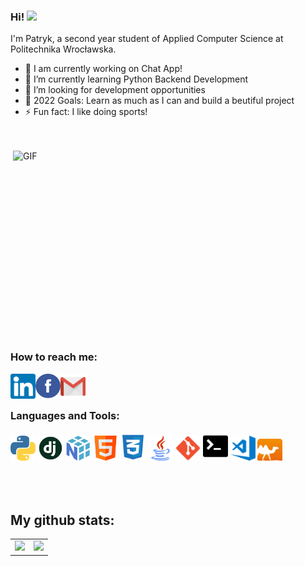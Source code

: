 ### Hi! <img src="https://media.giphy.com/media/hvRJCLFzcasrR4ia7z/giphy.gif" width="25px">

I'm Patryk, a second year student of Applied Computer Science at Politechnika Wrocławska.

- 🔭 I am currently working on Chat App!
- 🌱 I’m currently learning Python Backend Development
- 👯 I’m looking for development opportunities
- 🥅 2022 Goals: Learn as much as I can and build a beutiful project
- ⚡ Fun fact: I like doing sports!


</br>
</br>


<img align="right" alt="GIF" src="https://github.com/abhisheknaiidu/abhisheknaiidu/blob/master/code.gif?raw=true" width="500" height="320" />


### How to reach me:

<a href="https://www.linkedin.com/in/patrykrasiak/">
  <img align="left" alt="Patryk Rasiak | LinkedIn" width="40px" src="https://github.com/Patryk-Rasiak/Patryk-Rasiak/blob/master/icons/linkedin.png" />
</a>
<a href="https://www.facebook.com/patryk.rasiak.92/">
  <img align="left" alt="Patryk Rasiak | Facebook" width="40px" src="https://github.com/Patryk-Rasiak/Patryk-Rasiak/blob/master/icons/facebook.png" />
</a>
<a href="patryk01r@gmail.com">
  <img align="left" alt="Patryk Rasiak | Gmail" width="40px" src="https://github.com/Patryk-Rasiak/Patryk-Rasiak/blob/master/icons/gmail.png" />
</a>

</br>
</br>

### Languages and Tools:

<div align="left">
  
  <img src="https://github.com/Patryk-Rasiak/Patryk-Rasiak/blob/master/icons/python.png" alt="website" width="40"/>
  
  <img src="https://github.com/Patryk-Rasiak/Patryk-Rasiak/blob/master/icons/django.png" alt="website" width="40"/>
  
  <img src="https://github.com/Patryk-Rasiak/Patryk-Rasiak/blob/master/icons/numpy.png" alt="website" width="40"/>
  
  <img src="https://github.com/Patryk-Rasiak/Patryk-Rasiak/blob/master/icons/html.png" alt="website" width="40"/>
  
  <img src="https://github.com/Patryk-Rasiak/Patryk-Rasiak/blob/master/icons/css.png" alt="website" width="40"/>
  
  <img src="https://github.com/Patryk-Rasiak/Patryk-Rasiak/blob/master/icons/java.png" alt="website" width="40"/>
  
  <img src="https://github.com/Patryk-Rasiak/Patryk-Rasiak/blob/master/icons/git.png" alt="website" width="40"/>
  
  <img src="https://github.com/Patryk-Rasiak/Patryk-Rasiak/blob/master/icons/terminal.png" alt="website" width="40"/>
  
  <img src="https://github.com/Patryk-Rasiak/Patryk-Rasiak/blob/master/icons/vscode.png" alt="website" width="40"/>
  
  <img src="https://github.com/Patryk-Rasiak/Patryk-Rasiak/blob/master/icons/ocaml.png" alt="website" width="40"/>
  
</div>

</br>
</br>
</br>

## My github stats:

<table>
    <tr>
        <td valign="top">
            <img src="https://github-readme-stats.vercel.app/api?username=Patryk-Rasiak&show_icons=true&theme=tokyonight" height="200" />
        </td>
        <td valign="top">
            <img src="https://github-readme-stats.vercel.app/api/top-langs/?username=Patryk-Rasiak&langs_count=25&layout=compact&show_icons=true&icon_color=0096ff&theme=tokyonight" height="200" />
        </td>
    </tr>
</table>

